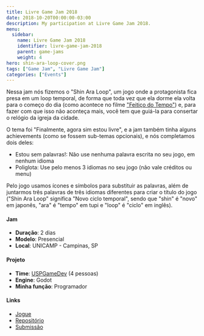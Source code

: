 ```yaml
---
title: Livre Game Jam 2018
date: 2018-10-20T00:00:00-03:00
description: My participation at Livre Game Jam 2018.
menu:
  sidebar:
    name: Livre Game Jam 2018
    identifier: livre-game-jam-2018
    parent: game-jams
    weight: 4
hero: shin-ara-loop-cover.png
tags: ["Game Jam", "Livre Game Jam"]
categories: ["Events"]
---
```


Nessa jam nós fizemos o "Shin Ara Loop", um jogo onde a protagonista fica presa em um loop temporal, de forma que toda vez que ela dorme ela volta para o começo do dia (como acontece no filme ["Feitiço do Tempo"](https://pt.wikipedia.org/wiki/Groundhog_Day)) e, para fazer com que isso não aconteça mais, você tem que guiá-la para consertar o relógio da igreja da cidade.

O tema foi "Finalmente, agora sim estou livre", e a jam também tinha alguns achievements (como se fossem sub-temas opcionais), e nós completamos dois deles:
* Estou sem palavras!: Não use nenhuma palavra escrita no seu jogo, em nenhum idioma
* Poliglota: Use pelo menos 3 idiomas no seu jogo (não vale créditos ou menu)

Pelo jogo usamos ícones e símbolos para substituir as palavras, além de juntarmos três palavras de três idiomas diferentes para criar o título do jogo ("Shin Ara Loop" significa "Novo ciclo temporal", sendo que "shin" é "novo" em japonês, "ara" é "tempo" em tupi e "loop" é "ciclo" em inglês).

#### Jam
* **Duração**: 2 dias
* **Modelo**: Presencial
* **Local**: UNICAMP - Campinas, SP

#### Projeto
* **Time**: [USPGameDev](https://uspgamedev.org/) (4 pessoas)
* **Engine**: Godot
* **Minha função**: Programador

#### Links
* [Jogue](https://uspgamedev.itch.io/shin-ara-loop)
* [Repositório](https://gitlab.com/uspgamedev/shin-ara-loop)
* [Submissão](https://itch.io/jam/livre-game-jam-2018/rate/320304)